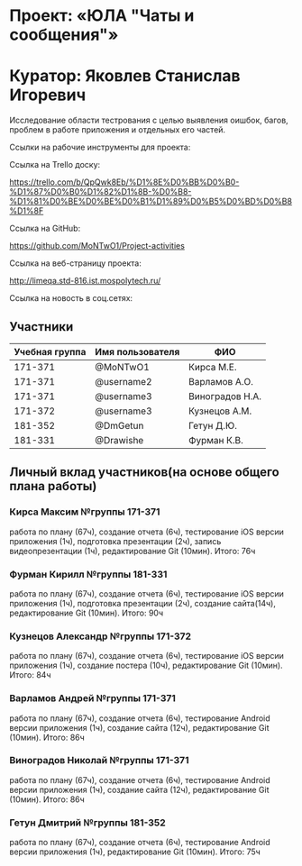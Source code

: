 # Проект: «ЮЛА "Чаты и сообщения"»

# Куратор: Яковлев Станислав Игоревич

Исследование области тестрования с целью выявления оишбок, багов, проблем в работе приложения и отдельных его частей. 


Ссылки на рабочие инструменты для проекта: 

Ссылка на Trello доску:

https://trello.com/b/QpQwk8Eb/%D1%8E%D0%BB%D0%B0-%D1%87%D0%B0%D1%82%D1%8B-%D0%B8-%D1%81%D0%BE%D0%BE%D0%B1%D1%89%D0%B5%D0%BD%D0%B8%D1%8F

Ссылка на GitHub: 

https://github.com/MoNTwO1/Project-activities

Ссылка на веб-страницу проекта:

http://limeqa.std-816.ist.mospolytech.ru/

Ссылка на новость в соц.сетях:




## Участники

| Учебная группа | Имя пользователя | ФИО                      |
|----------------|------------------|--------------------------|
| 171-371        | @MoNTwO1         | Кирса М.Е.               |
| 171-371        | @username2       | Варламов А.О.            |
| 171-371        | @username3       | Виноградов Н.А.          |
| 171-372        | @username3       | Кузнецов А.М.            |
| 181-352        | @DmGetun         | Гетун Д.Ю.               |
| 181-331        | @Drawishe        | Фурман К.В.              |

## Личный вклад участников(на основе общего плана работы)

### Кирса Максим №группы 171-371 
работа по плану (67ч),
создание отчета (6ч), 
тестирование iOS версии приложения (1ч), 
подготовка презентации (2ч), 
запись видеопрезентации (1ч), 
редактирование Git (10мин). 
Итого: 76ч

### Фурман Кирилл №группы 181-331 
работа по плану (67ч),
создание отчета (6ч), 
тестирование iOS версии приложения (1ч), 
подготовка презентации (2ч), 
создание сайта(14ч), 
редактирование Git (10мин). 
Итого: 90ч

### Кузнецов Aлександр №группы 171-372 
работа по плану (67ч),
создание отчета (6ч), 
тестирование iOS версии приложения (1ч),
создание постера (10ч),
редактирование Git (10мин). 
Итого: 84ч

### Варламов Андрей №группы 171-371
работа по плану (67ч),
создание отчета (6ч), 
тестирование Android версии приложения (1ч),
создание сайта (12ч),
редактирование Git (10мин). 
Итого: 86ч

### Виноградов Николай №группы 171-371 
работа по плану (67ч),
создание отчета (6ч), 
тестирование Android версии приложения (1ч), 
создание сайта (12ч),
редактирование Git (10мин). 
Итого: 86ч

### Гетун Дмитрий №группы 181-352 
работа по плану (67ч),
создание отчета (6ч),
тестирование Android версии приложения (1ч),
редактирование Git (10мин).
Итого: 75ч
